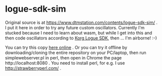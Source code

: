 # logue-sdk-sim
Original source is at https://www.dtmstation.com/contents/logue-sdk-sim/ .
I put it here in order to try any future custom oscillators.
Currently I'm stucked because I need to learn about wasm, but while I get into this and then code oscillators according to [Korg Logue SDK](https://korginc.github.io/logue-sdk/), then ... I'm airborne! :-)

You can try this copy [here online](http://lucian2599.github.io/logue-sdk-sim/) .
Or you can try it offline by downloading/cloning the entire repository on your PC/laptop, then run simplewebserver.pl in perl, 
then open in Chrome the page http://localhost:8080 . You need to install perl, for e.g. I use http://strawberryperl.com/ .
